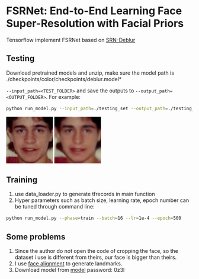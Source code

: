 # FSRNet: End-to-End Learning Face Super-Resolution with Facial Priors

Tensorflow implement FSRNet based on [SRN-Deblur](https://github.com/jiangsutx/SRN-Deblur/)


## Testing

Download pretrained models and unzip, make sure the model path is ./checkpoints/color/checkpoints/deblur.model*

`--input_path=<TEST_FOLDER>` and save the outputs to `--output_path=<OUTPUT_FOLDER>`.
For example:

```bash
python run_model.py --input_path=./testing_set --output_path=./testing_res --gpu=0 --model=color --phase=test --height=128 --width=128
```



<img src="./testing_set/9099.png" width="25%" alt="Input"> <img src="./testing_res/9099.png" width="25%" alt="Output">

## Training

1. use data_loader.py to generate tfrecords in main function
2. Hyper parameters such as batch size, learning rate, epoch number can be tuned through command line:

```bash
python run_model.py --phase=train --batch=16 --lr=1e-4 --epoch=500
```


## Some problems

1. Since the author do not open the code of cropping the face, so the dataset i use is different from theirs, our face is bigger than theirs.
2. I use [face alignment](https://github.com/1adrianb/face-alignment) to generate landmarks.
3. Download model from [model](https://pan.baidu.com/s/1HBzZmcty45dhhUz-uGnMLw) 
password: 0z3l 


